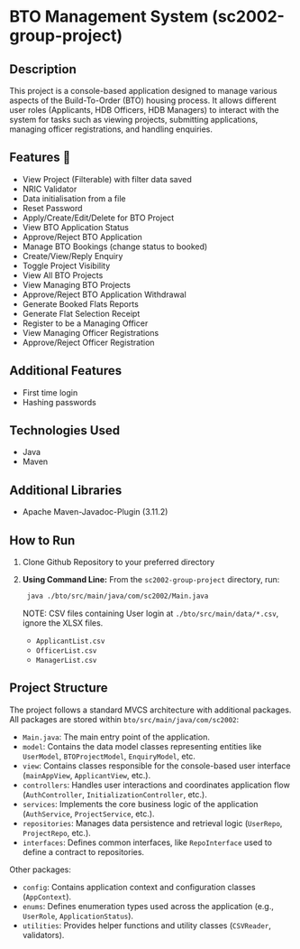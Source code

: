 # BTO Management System (sc2002-group-project)

## Description 

This project is a console-based application designed to manage various aspects of the Build-To-Order (BTO) housing process. It allows different user roles (Applicants, HDB Officers, HDB Managers) to interact with the system for tasks such as viewing projects, submitting applications, managing officer registrations, and handling enquiries.

## Features 🎯

*   View Project (Filterable) with filter data saved
*   NRIC Validator
*   Data initialisation from a file
*   Reset Password
*   Apply/Create/Edit/Delete for BTO Project
*   View BTO Application Status
*   Approve/Reject BTO Application
*   Manage BTO Bookings (change status to booked)
*   Create/View/Reply Enquiry
*   Toggle Project Visibility
*   View All BTO Projects
*   View Managing BTO Projects
*   Approve/Reject BTO Application Withdrawal
*   Generate Booked Flats Reports
*   Generate Flat Selection Receipt
*   Register to be a Managing Officer
*   View Managing Officer Registrations
*   Approve/Reject Officer Registration


## Additional Features

*   First time login
*   Hashing passwords

## Technologies Used

*   Java
*   Maven

## Additional Libraries

*   Apache Maven-Javadoc-Plugin (3.11.2)

## How to Run

1.  Clone Github Repository to your preferred directory
   
2.  **Using Command Line:**
    From the `sc2002-group-project` directory, run:
    ```bash
     java ./bto/src/main/java/com/sc2002/Main.java
    ```
    NOTE: CSV files containing User login at `./bto/src/main/data/*.csv`, ignore the XLSX files.
    *    `ApplicantList.csv`
    *    `OfficerList.csv`
    *    `ManagerList.csv`

## Project Structure

The project follows a standard MVCS architecture with additional packages. All packages are stored within `bto/src/main/java/com/sc2002`:

*   `Main.java`: The main entry point of the application.
*   `model`: Contains the data model classes representing entities like `UserModel`, `BTOProjectModel`, `EnquiryModel`, etc.
*   `view`: Contains classes responsible for the console-based user interface (`mainAppView`, `ApplicantView`, etc.).
*   `controllers`: Handles user interactions and coordinates application flow (`AuthController`, `InitializationController`, etc.).
*   `services`: Implements the core business logic of the application (`AuthService`, `ProjectService`, etc.).
*   `repositories`: Manages data persistence and retrieval logic (`UserRepo`, `ProjectRepo`, etc.).
*   `interfaces`: Defines common interfaces, like `RepoInterface` used to define a contract to repositories.

Other packages:
*   `config`: Contains application context and configuration classes (`AppContext`).
*   `enums`: Defines enumeration types used across the application (e.g., `UserRole`, `ApplicationStatus`).
*   `utilities`: Provides helper functions and utility classes (`CSVReader`, validators).


